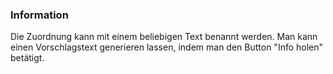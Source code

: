 ﻿### Information

Die Zuordnung kann mit einem beliebigen Text benannt werden. Man kann einen Vorschlagstext generieren lassen, indem man den Button "Info holen" betätigt.

